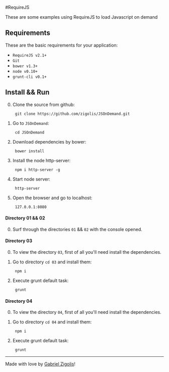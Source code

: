 #RequireJS

These are some examples using RequireJS to load Javascript on demand


## Requirements

These are the basic requirements for your application:

* ```RequireJS v2.1+```  
* ```Git```
* ```bower v1.3+```
* ```node v0.10+```
* ```grunt-cli v0.1+```


## Install && Run

0. Clone the source from github: 

        git clone https://github.com/zigolis/JSOnDemand.git
        
0. Go to `JSOnDemand`:
	
		cd JSOnDemand
		
0. Download dependencies by bower:

		bower install
		
0. Install the node http-server:

		npm i http-server -g
		
0. Start node server:

		http-server

0. Open the browser and go to localhost:

		127.0.0.1:8080
		

#### Directory 01 && 02
		
0. Surf through the directories `01` && `02` with the console opened.



#### Directory 03

0. To view the directory `03`, first of all you'll need install the dependencies.

0. Go to directory `cd 03` and install them:

		npm i
		
0. Execute grunt default task:

		grunt
		
		
		
#### Directory 04

0. To view the directory `04`, first of all you'll need install the dependencies.

0. Go to directory `cd 04` and install them:

		npm i
		
0. Execute grunt default task:

		grunt
		
***
		
Made with love by [Gabriel Zigolis](https://twitter.com/zigolis)!